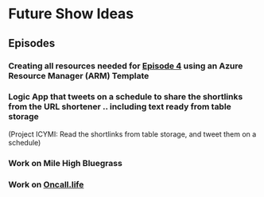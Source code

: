 # Future Show Ideas

## Episodes

### Creating all resources needed for [Episode 4](ep04/README.md) using an Azure Resource Manager (ARM) Template

### Logic App that tweets on a schedule to share the shortlinks from the URL shortener .. including text ready from table storage

(Project ICYMI: Read the shortlinks from table storage, and tweet them on a schedule)

### Work on Mile High Bluegrass

### Work on [Oncall.life](https://oncall.life)
